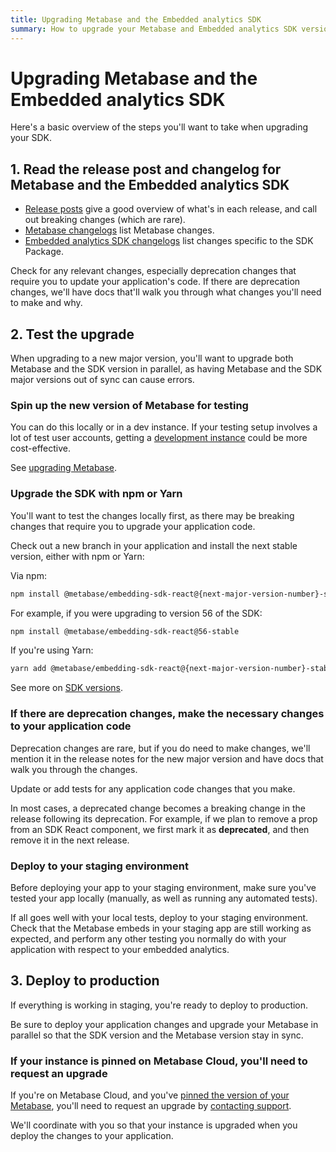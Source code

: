 ```yaml
---
title: Upgrading Metabase and the Embedded analytics SDK
summary: How to upgrade your Metabase and Embedded analytics SDK versions, test the changes, and check for breaking changes that might affect your app.
---
```


# Upgrading Metabase and the Embedded analytics SDK

Here's a basic overview of the steps you'll want to take when upgrading your SDK.

## 1. Read the release post and changelog for Metabase and the Embedded analytics SDK

- [Release posts](https://www.metabase.com/releases) give a good overview of what's in each release, and call out breaking changes (which are rare).
- [Metabase changelogs](https://www.metabase.com/changelog) list Metabase changes.
- [Embedded analytics SDK changelogs](https://www.metabase.com/changelog/56) list changes specific to the SDK Package.

Check for any relevant changes, especially deprecation changes that require you to update your application's code. If there are deprecation changes, we'll have docs that'll walk you through what changes you'll need to make and why.

## 2. Test the upgrade

When upgrading to a new major version, you'll want to upgrade both Metabase and the SDK version in parallel, as having Metabase and the SDK major versions out of sync can cause errors.

### Spin up the new version of Metabase for testing

You can do this locally or in a dev instance. If your testing setup involves a lot of test user accounts, getting a [development instance](../../installation-and-operation/development-instance.md) could be more cost-effective.

See [upgrading Metabase](../../installation-and-operation/upgrading-metabase.md).

### Upgrade the SDK with npm or Yarn

You'll want to test the changes locally first, as there may be breaking changes that require you to upgrade your application code.

Check out a new branch in your application and install the next stable version, either with npm or Yarn:

Via npm:

```bash
npm install @metabase/embedding-sdk-react@{next-major-version-number}-stable
```

For example, if you were upgrading to version 56 of the SDK:

```bash
npm install @metabase/embedding-sdk-react@56-stable
```

If you're using Yarn:

```bash
yarn add @metabase/embedding-sdk-react@{next-major-version-number}-stable
```

See more on [SDK versions](./version.md).

### If there are deprecation changes, make the necessary changes to your application code

Deprecation changes are rare, but if you do need to make changes, we'll mention it in the release notes for the new major version and have docs that walk you through the changes.

Update or add tests for any application code changes that you make.

In most cases, a deprecated change becomes a breaking change in the release following its deprecation.
For example, if we plan to remove a prop from an SDK React component, we first mark it as **deprecated**, and then remove it in the next release.

### Deploy to your staging environment

Before deploying your app to your staging environment, make sure you've tested your app locally (manually, as well as running any automated tests).

If all goes well with your local tests, deploy to your staging environment. Check that the Metabase embeds in your staging app are still working as expected, and perform any other testing you normally do with your application with respect to your embedded analytics.

## 3. Deploy to production

If everything is working in staging, you're ready to deploy to production.

Be sure to deploy your application changes and upgrade your Metabase in parallel so that the SDK version and the Metabase version stay in sync.

### If your instance is pinned on Metabase Cloud, you'll need to request an upgrade

If you're on Metabase Cloud, and you've [pinned the version of your Metabase](./version.md#you-can-pin-instances-to-a-version-on-metabase-cloud), you'll need to request an upgrade by [contacting support](https://www.metabase.com/help-premium).

We'll coordinate with you so that your instance is upgraded when you deploy the changes to your application.
